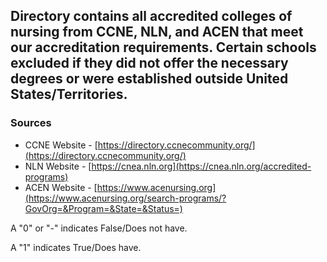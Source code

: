 Directory contains all accredited colleges of nursing from CCNE, NLN, and ACEN that meet our accreditation requirements. 
Certain schools excluded if they did not offer the necessary degrees or were established outside United States/Territories.
---

### Sources
* CCNE Website - [https://directory.ccnecommunity.org/](https://directory.ccnecommunity.org/)
* NLN Website - [https://cnea.nln.org](https://cnea.nln.org/accredited-programs)
* ACEN Website - [https://www.acenursing.org](https://www.acenursing.org/search-programs/?GovOrg=&Program=&State=&Status=)

A "0" or "-" indicates False/Does not have.

A "1" indicates True/Does have.
